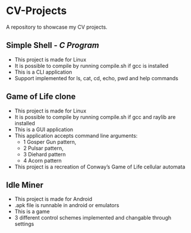 # CV-Projects
A repository to showcase my CV projects. 

## Simple Shell - *C Program*
- This project is made for Linux
- It is possible to compile by running compile.sh if gcc is installed
- This is a CLI application
- Support implemented for  ls, cat, cd, echo, pwd and help commands

## Game of Life clone
- This project is made for Linux
- It is possible to compile by running compile.sh if gcc and raylib are installed
- This is a GUI application
- This application accepts command line arguments:
  - 1 Gosper Gun pattern,
  - 2 Pulsar pattern,
  - 3 Diehard pattern
  - 4 Acorn pattern
- This project is a recreation of Conway’s Game of Life cellular automata

## Idle Miner
- This project is made for Android
- .apk file is runnable in android or emulators
- This is a game
- 3 different control schemes implemented and changable through settings
